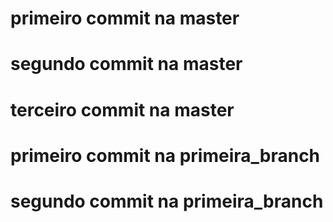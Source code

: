 # primeiro commit na master

# segundo commit na master

# terceiro commit na master

# primeiro commit na primeira_branch

# segundo commit na primeira_branch